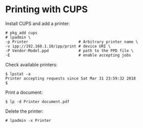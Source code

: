 # Printing with CUPS

Install CUPS and add a printer:

    # pkg_add cups
    # lpadmin \
    -p Printer                      # Arbitrary printer name \
    -v ipp://192.168.1.10/ipp/print # device URI \
    -P Vendor-Model.ppd             # path to the PPD file \
    -E                              # enable accepting jobs

Check available printers:

    $ lpstat -a
    Printer accepting requests since Sat Mar 31 23:59:32 2018
    $

Print a document:

    $ lp -d Printer document.pdf

Delete the printer:

    # lpadmin -x Printer
